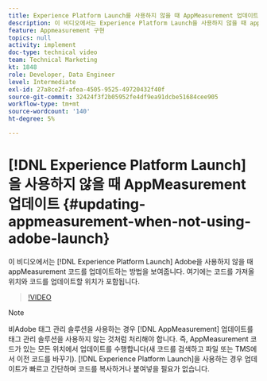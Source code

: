 ```yaml
---
title: Experience Platform Launch를 사용하지 않을 때 AppMeasurement 업데이트
description: 이 비디오에서는 Experience Platform Launch을 사용하지 않을 때 appMeasurement 코드를 업데이트하는 방법을 보여줍니다. 여기에는 코드를 가져올 위치와 코드를 업데이트할 위치가 포함됩니다.
feature: Appmeasurement 구현
topics: null
activity: implement
doc-type: technical video
team: Technical Marketing
kt: 1848
role: Developer, Data Engineer
level: Intermediate
exl-id: 27a8ce2f-afea-4505-9525-49720432f40f
source-git-commit: 32424f3f2b05952fe4df9ea91dcbe51684cee905
workflow-type: tm+mt
source-wordcount: '140'
ht-degree: 5%

---
```


# [!DNL Experience Platform Launch]을 사용하지 않을 때 AppMeasurement 업데이트 {#updating-appmeasurement-when-not-using-adobe-launch}

이 비디오에서는 [!DNL Experience Platform Launch] Adobe을 사용하지 않을 때 appMeasurement 코드를 업데이트하는 방법을 보여줍니다. 여기에는 코드를 가져올 위치와 코드를 업데이트할 위치가 포함됩니다.

>[!VIDEO](https://video.tv.adobe.com/v/25913/?quality=12)

>[!NOTE]
>
>비Adobe 태그 관리 솔루션을 사용하는 경우 [!DNL AppMeasurement] 업데이트를 태그 관리 솔루션을 사용하지 않는 것처럼 처리해야 합니다. 즉, AppMeasurement 코드가 있는 모든 위치에서 업데이트를 수행합니다(새 코드를 검색하고 파일 또는 TMS에서 이전 코드를 바꾸기). [!DNL Experience Platform Launch]을 사용하는 경우 업데이트가 빠르고 간단하며 코드를 복사하거나 붙여넣을 필요가 없습니다.
